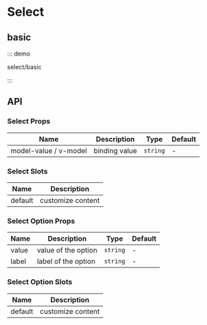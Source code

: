 # Select

## basic

::: demo

select/basic

:::

## API

### Select Props

| Name                  | Description   | Type     | Default |
| --------------------- | ------------- | -------- | ------- |
| model-value / v-model | binding value | `string` | -       |

### Select Slots

| Name    | Description       |
| ------- | ----------------- |
| default | customize content |

### Select Option Props

| Name  | Description         | Type     | Default |
| ----- | ------------------- | -------- | ------- |
| value | value of the option | `string` | -       |
| label | label of the option | `string` | -       |

### Select Option Slots

| Name    | Description       |
| ------- | ----------------- |
| default | customize content |
